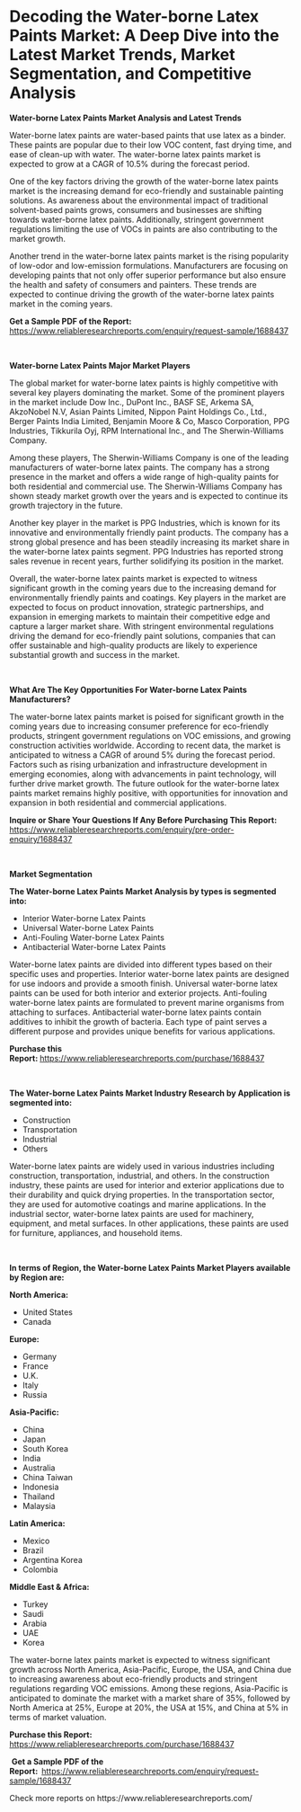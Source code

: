 <p><h1>Decoding the Water-borne Latex Paints Market: A Deep Dive into the Latest Market Trends, Market Segmentation, and Competitive Analysis</h1></p><p><strong>Water-borne Latex Paints Market Analysis and Latest Trends</strong></p>
<p><p>Water-borne latex paints are water-based paints that use latex as a binder. These paints are popular due to their low VOC content, fast drying time, and ease of clean-up with water. The water-borne latex paints market is expected to grow at a CAGR of 10.5% during the forecast period.</p><p>One of the key factors driving the growth of the water-borne latex paints market is the increasing demand for eco-friendly and sustainable painting solutions. As awareness about the environmental impact of traditional solvent-based paints grows, consumers and businesses are shifting towards water-borne latex paints. Additionally, stringent government regulations limiting the use of VOCs in paints are also contributing to the market growth.</p><p>Another trend in the water-borne latex paints market is the rising popularity of low-odor and low-emission formulations. Manufacturers are focusing on developing paints that not only offer superior performance but also ensure the health and safety of consumers and painters. These trends are expected to continue driving the growth of the water-borne latex paints market in the coming years.</p></p>
<p><strong>Get a Sample PDF of the Report:&nbsp;</strong> <a href="https://www.reliableresearchreports.com/enquiry/request-sample/1688437">https://www.reliableresearchreports.com/enquiry/request-sample/1688437</a></p>
<p>&nbsp;</p>
<p><strong>Water-borne Latex Paints Major Market Players</strong></p>
<p><p>The global market for water-borne latex paints is highly competitive with several key players dominating the market. Some of the prominent players in the market include Dow Inc., DuPont Inc., BASF SE, Arkema SA, AkzoNobel N.V, Asian Paints Limited, Nippon Paint Holdings Co., Ltd., Berger Paints India Limited, Benjamin Moore & Co, Masco Corporation, PPG Industries, Tikkurila Oyj, RPM International Inc., and The Sherwin-Williams Company.</p><p>Among these players, The Sherwin-Williams Company is one of the leading manufacturers of water-borne latex paints. The company has a strong presence in the market and offers a wide range of high-quality paints for both residential and commercial use. The Sherwin-Williams Company has shown steady market growth over the years and is expected to continue its growth trajectory in the future.</p><p>Another key player in the market is PPG Industries, which is known for its innovative and environmentally friendly paint products. The company has a strong global presence and has been steadily increasing its market share in the water-borne latex paints segment. PPG Industries has reported strong sales revenue in recent years, further solidifying its position in the market.</p><p>Overall, the water-borne latex paints market is expected to witness significant growth in the coming years due to the increasing demand for environmentally friendly paints and coatings. Key players in the market are expected to focus on product innovation, strategic partnerships, and expansion in emerging markets to maintain their competitive edge and capture a larger market share. With stringent environmental regulations driving the demand for eco-friendly paint solutions, companies that can offer sustainable and high-quality products are likely to experience substantial growth and success in the market.</p></p>
<p>&nbsp;</p>
<p><strong>What Are The Key Opportunities For Water-borne Latex Paints Manufacturers?</strong></p>
<p><p>The water-borne latex paints market is poised for significant growth in the coming years due to increasing consumer preference for eco-friendly products, stringent government regulations on VOC emissions, and growing construction activities worldwide. According to recent data, the market is anticipated to witness a CAGR of around 5% during the forecast period. Factors such as rising urbanization and infrastructure development in emerging economies, along with advancements in paint technology, will further drive market growth. The future outlook for the water-borne latex paints market remains highly positive, with opportunities for innovation and expansion in both residential and commercial applications.</p></p>
<p><strong>Inquire or Share Your Questions If Any Before Purchasing This Report:</strong> <a href="https://www.reliableresearchreports.com/enquiry/pre-order-enquiry/1688437">https://www.reliableresearchreports.com/enquiry/pre-order-enquiry/1688437</a></p>
<p>&nbsp;</p>
<p><strong>Market Segmentation</strong></p>
<p><strong>The Water-borne Latex Paints Market Analysis by types is segmented into:</strong></p>
<p><ul><li>Interior Water-borne Latex Paints</li><li>Universal Water-borne Latex Paints</li><li>Anti-Fouling Water-borne Latex Paints</li><li>Antibacterial Water-borne Latex Paints</li></ul></p>
<p><p>Water-borne latex paints are divided into different types based on their specific uses and properties. Interior water-borne latex paints are designed for use indoors and provide a smooth finish. Universal water-borne latex paints can be used for both interior and exterior projects. Anti-fouling water-borne latex paints are formulated to prevent marine organisms from attaching to surfaces. Antibacterial water-borne latex paints contain additives to inhibit the growth of bacteria. Each type of paint serves a different purpose and provides unique benefits for various applications.</p></p>
<p><strong>Purchase this Report:&nbsp;</strong><a href="https://www.reliableresearchreports.com/purchase/1688437">https://www.reliableresearchreports.com/purchase/1688437</a></p>
<p>&nbsp;</p>
<p><strong>The Water-borne Latex Paints Market Industry Research by Application is segmented into:</strong></p>
<p><ul><li>Construction</li><li>Transportation</li><li>Industrial</li><li>Others</li></ul></p>
<p><p>Water-borne latex paints are widely used in various industries including construction, transportation, industrial, and others. In the construction industry, these paints are used for interior and exterior applications due to their durability and quick drying properties. In the transportation sector, they are used for automotive coatings and marine applications. In the industrial sector, water-borne latex paints are used for machinery, equipment, and metal surfaces. In other applications, these paints are used for furniture, appliances, and household items.</p></p>
<p>&nbsp;</p>
<p><strong>In terms of Region, the Water-borne Latex Paints Market Players available by Region are:</strong></p>
<p>
    <p> <strong> North America: </strong>
        <ul>
            <li>United States</li>
            <li>Canada</li>
        </ul>
        </p> 
    <p> <strong> Europe: </strong>
        <ul>
            <li>Germany</li>
            <li>France</li>
            <li>U.K.</li>
            <li>Italy</li>
            <li>Russia</li>
        </ul>
        </p> 
    <p> <strong> Asia-Pacific: </strong>
        <ul>
            <li>China</li>
            <li>Japan</li>
            <li>South Korea</li>
            <li>India</li>
            <li>Australia</li>
            <li>China Taiwan</li>
            <li>Indonesia</li>
            <li>Thailand</li>
            <li>Malaysia</li>
        </ul>
        </p> 
    <p> <strong> Latin America: </strong>
        <ul>
            <li>Mexico</li>
            <li>Brazil</li>
            <li>Argentina Korea</li>
            <li>Colombia</li>
        </ul>
        </p> 
    <p> <strong> Middle East & Africa: </strong>
        <ul>
            <li>Turkey</li>
            <li>Saudi</li>
            <li>Arabia</li>
            <li>UAE</li>
            <li>Korea</li>
        </ul>
    </p>
    </p>
<p><p>The water-borne latex paints market is expected to witness significant growth across North America, Asia-Pacific, Europe, the USA, and China due to increasing awareness about eco-friendly products and stringent regulations regarding VOC emissions. Among these regions, Asia-Pacific is anticipated to dominate the market with a market share of 35%, followed by North America at 25%, Europe at 20%, the USA at 15%, and China at 5% in terms of market valuation.</p></p>
<p><strong>Purchase this Report: </strong><a href="https://www.reliableresearchreports.com/purchase/1688437">https://www.reliableresearchreports.com/purchase/1688437</a></p>
<p>&nbsp;<strong>Get a Sample PDF of the Report:&nbsp;&nbsp;</strong><a href="https://www.reliableresearchreports.com/enquiry/request-sample/1688437">https://www.reliableresearchreports.com/enquiry/request-sample/1688437</a></p>
<p><strong></strong></p>
<p>Check more reports on https://www.reliableresearchreports.com/</p>